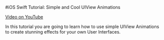 #iOS Swift Tutorial: Simple and Cool UIView Animations

[Video on YouTube](https://youtu.be/FpTY04efWC0)

In this tutorial you are going to learn how to use simple UIView Animations to create stunning effects for your own User Interfaces.
